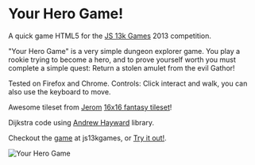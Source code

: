 # Your Hero Game!

A quick game HTML5 for the [JS 13k Games](http://js13kgames.com) 2013 competition.

"Your Hero Game" is a very simple dungeon explorer game. You play a rookie trying to become a hero, and to prove yourself worth you must complete a simple quest: Return a stolen amulet from the evil Gathor!

Tested on Firefox and Chrome. Controls: Click interact and walk, you can also use the keyboard to move.

Awesome tileset from [Jerom](http://opengameart.org/users/jerom) [16x16 fantasy tileset](http://opengameart.org/content/16x16-fantasy-tileset)!

Dijkstra code using [Andrew Hayward](https://github.com/andrewhayward/dijkstra) library.

Checkout the [game](http://js13kgames.com/entries/herogame/) at js13kgames, or [Try it out!](http://diogok.net/hero).

![Your Hero Game](https://raw.github.com/diogok/herogame/master/assets/screenshot400x250.png "Your Hero Game")

